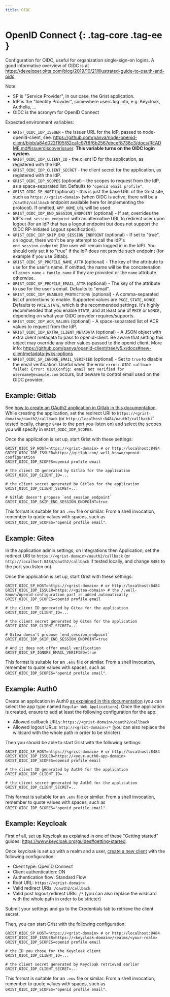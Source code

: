 ```yaml
---
title: OIDC
---
```


OpenID Connect {: .tag-core .tag-ee }
====

Configuration for OIDC, useful for organization single-sign-on logins.
A good informative overview of OIDC is at <https://developer.okta.com/blog/2019/10/21/illustrated-guide-to-oauth-and-oidc>

Note:

  * SP is "Service Provider", in our case, the Grist application.
  * IdP is the "Identity Provider", somewhere users log into, e.g. Keycloak, Authelia, ...
  * OIDC is the acronym for OpenID Connect

Expected environment variables:

  * `GRIST_OIDC_IDP_ISSUER` - the issuer URL for the IdP, passed to node-openid-client, see: <https://github.com/panva/node-openid-client/blob/a84d022f195f82ca1c97f8f6b2567ebcef8738c3/docs/README.md#issuerdiscoverissuer>.
    **This variable turns on the OIDC login system.**
  * `GRIST_OIDC_IDP_CLIENT_ID` - the client ID for the application, as registered with the IdP.
  * `GRIST_OIDC_IDP_CLIENT_SECRET` - the client secret for the application, as registered with the IdP.
  * `GRIST_OIDC_IDP_SCOPES` (optional) - the scopes to request from the IdP, as a space-separated list. Defaults to `"openid email profile"`.
  * `GRIST_OIDC_SP_HOST` (optional) - this is just the base URL of the Grist site,
    such as `https://<grist-domain>` (when OIDC is active, there will
	be a `/oauth2/callback` endpoint available here for implementing the protocol).
	If omitted, `APP_HOME_URL` will be used.
  * `GRIST_OIDC_IDP_END_SESSION_ENDPOINT` (optional) - If set, overrides the IdP's `end_session_endpoint` with
    an alternative URL to redirect user upon logout (for an IdP that has a logout endpoint but does not support
    the OIDC RP-Initiated Logout specification).
  * `GRIST_OIDC_IDP_SKIP_END_SESSION_ENDPOINT` (optional) -  If set to "true", on logout, there won't be
    any attempt to call the IdP's `end_session_endpoint` (the user will remain logged in in the IdP).
    You should only set it to "true" if the IdP does not provide such endpoint (for example if you use Gitlab).
  * `GRIST_OIDC_SP_PROFILE_NAME_ATTR` (optional) - The key of the attribute to use for the user's name. If omitted,
    the name will be the concatenation of `given_name` + `family_name` if they are provided or the `name` attribute otherwise.
  * `GRIST_OIDC_SP_PROFILE_EMAIL_ATTR` (optional) - The key of the attribute to use for the user's email. Defaults to "email".
  * `GRIST_OIDC_IDP_ENABLED_PROTECTIONS` (optional) - A comma-separated list of protections to enable. Supported values are `PKCE`, `STATE`, `NONCE`.
    Defaults to `PKCE,STATE`, which is the recommended settings. It's highly recommended that you enable `STATE`,
    and at least one of `PKCE` or `NONCE,` depending on what your OIDC provider requires/supports.
  * `GRIST_OIDC_IDP_ACR_VALUES` (optional) - A space-separated list of ACR values to request from the IdP.
  * `GRIST_OIDC_IDP_EXTRA_CLIENT_METADATA` (optional) - A JSON object with extra client metadata to pass to openid-client.
    Be aware that setting this object may override any other values passed to the openid client.
    More info: https://github.com/panva/openid-client/tree/v5.x/docs#new-clientmetadata-jwks-options
  * `GRIST_OIDC_SP_IGNORE_EMAIL_VERIFIED` (optional) - Set to `true` to disable the email verification. Useful when the error `error: OIDC callback failed: Error: OIDCConfig: email not verified for username@example.com` occurs, but beware to control email used on the OIDC provider.

## Example: Gitlab

See [how to create an OAuth2 application in Gitlab in this documentation](https://docs.gitlab.com/ee/integration/oauth_provider.html). While creating the application, set the redirect URI to `https://<grist-domain>/oauth2/callback` (or `http://localhost:8484/oauth2/callback` if tested locally, change `8484` to the port you listen on) and select the scopes you will specify in `GRIST_OIDC_IDP_SCOPES`.

Once the application is set up, start Grist with these settings:

```shell
GRIST_OIDC_SP_HOST=https://<grist-domain> # or http://localhost:8484
GRIST_OIDC_IDP_ISSUER=https://gitlab.com/.well-known/openid-configuration
GRIST_OIDC_IDP_SCOPES=openid profile email

# the client ID generated by Gitlab for the application
GRIST_OIDC_IDP_CLIENT_ID=...

# the client secret generated by Gitlab for the application
GRIST_OIDC_IDP_CLIENT_SECRET=...

# Gitlab doesn't propose `end_session_endpoint`
GRIST_OIDC_IDP_SKIP_END_SESSION_ENDPOINT=true
```

This format is suitable for an `.env` file or similar. From a shell invocation, remember to quote values with spaces, such as `GRIST_OIDC_IDP_SCOPES="openid profile email"`.

## Example: Gitea

In the application admin settings, on Integrations then Application, set the redirect URI to `https://<grist-domain>/oauth2/callback` (or `http://localhost:8484/oauth2/callback` if tested locally, and change `8484` to the port you listen on).

Once the application is set up, start Grist with these settings:

```shell
GRIST_OIDC_SP_HOST=https://<grist-domain> # or http://localhost:8484
GRIST_OIDC_IDP_ISSUER=https://<gitea-domain> # the /.well-known/openid-configuration part is added automatically
GRIST_OIDC_IDP_SCOPES=openid profile email

# the client ID generated by Gitea for the application
GRIST_OIDC_IDP_CLIENT_ID=...

# the client secret generated by Gitea for the application
GRIST_OIDC_IDP_CLIENT_SECRET=...

# Gitea doesn't propose `end_session_endpoint`
GRIST_OIDC_IDP_SKIP_END_SESSION_ENDPOINT=true

# And it does not offer email verification
GRIST_OIDC_SP_IGNORE_EMAIL_VERIFIED=true
```

This format is suitable for an `.env` file or similar. From a shell invocation, remember to quote values with spaces, such as `GRIST_OIDC_IDP_SCOPES="openid profile email"`.

## Example: Auth0

Create an application in Auth0 [as explained in this documentation](https://auth0.com/docs/get-started/auth0-overview/create-applications) (you can select the app type named `Regular Web Applications`). Once the application is created, ensure to add at least the following configuration for the app:

 * Allowed callback URLs: `https://<grist-domain>/oauth2/callback`
 * Allowed logout URLs: `http://<grist-domain>/*` (you can also replace the wildcard with the whole path in order to be stricter)

Then you should be able to start Grist with the following settings:

```shell
GRIST_OIDC_SP_HOST=https://<grist-domain> # or http://localhost:8484
GRIST_OIDC_IDP_ISSUER=https://<your-auth0-app-domain>
GRIST_OIDC_IDP_SCOPES=openid profile email

# the client ID generated by Auth0 for the application
GRIST_OIDC_IDP_CLIENT_ID=...

# the client secret generated by Auth0 for the application
GRIST_OIDC_IDP_CLIENT_SECRET=...
```

This format is suitable for an `.env` file or similar. From a shell invocation, remember to quote values with spaces, such as `GRIST_OIDC_IDP_SCOPES="openid profile email"`.

## Example: Keycloak

First of all, set up Keycloak as explained in one of these "Getting started" guides: <https://www.keycloak.org/guides#getting-started>.

Once keycloak is set up with a realm and a user, [create a new client](https://www.keycloak.org/docs/latest/server_admin/index.html#proc-creating-oidc-client_server_administration_guide) with the following configuration:

 - Client type: OpenID Connect
 - Client authentication: ON
 - Authentication flow: Standard Flow
 - Root URL: `https://<grist-domain>`
 - Valid redirect URIs: `/oauth2/callback`
 - Valid post logout redirect URIs: `/*` (you can also replace the wildcard with the whole path in order to be stricter)

Submit your settings and go to the Credentials tab to retrieve the client secret.

Then, you can start Grist with the following configuration:

```shell
GRIST_OIDC_SP_HOST=https://<grist-domain> # or http://localhost:8484
GRIST_OIDC_IDP_ISSUER=https://<keycloak-domain>/realms/<your-realm>
GRIST_OIDC_IDP_SCOPES=openid profile email

# the ID you chose for the Keycloak client
GRIST_OIDC_IDP_CLIENT_ID=...

# the client secret generated by Keycloak retrieved earlier
GRIST_OIDC_IDP_CLIENT_SECRET=...
```

This format is suitable for an `.env` file or similar. From a shell invocation, remember to quote values with spaces, such as `GRIST_OIDC_IDP_SCOPES="openid profile email"`.
